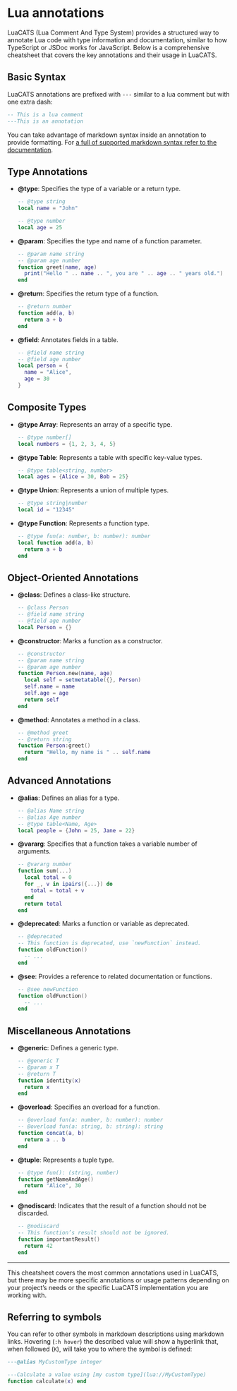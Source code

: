 # Lua annotations

LuaCATS (Lua Comment And Type System) provides a structured way to annotate Lua code with type information and documentation, similar to how TypeScript or JSDoc works for JavaScript. Below is a comprehensive cheatsheet that covers the key annotations and their usage in LuaCATS.

## [](https://www.barbarianmeetscoding.com/notes/lua/annotations/#basic-syntax)Basic Syntax

LuaCATS annotations are prefixed with `---` similar to a lua comment but with one extra dash:

```lua
-- This is a lua comment
---This is an annotation
```

You can take advantage of markdown syntax inside an annotation to provide formatting. For [a full of supported markdown syntax refer to the documentation](https://luals.github.io/wiki/annotations/#annotation-formatting).

## [](https://www.barbarianmeetscoding.com/notes/lua/annotations/#type-annotations)Type Annotations

- **@type**: Specifies the type of a variable or a return type.
    
    ```lua
    -- @type string
    local name = "John"
    
    -- @type number
    local age = 25
    ```
    
- **@param**: Specifies the type and name of a function parameter.
    
    ```lua
    -- @param name string
    -- @param age number
    function greet(name, age)
      print("Hello " .. name .. ", you are " .. age .. " years old.")
    end
    ```
    
- **@return**: Specifies the return type of a function.
    
    ```lua
    -- @return number
    function add(a, b)
      return a + b
    end
    ```
    
- **@field**: Annotates fields in a table.
    
    ```lua
    -- @field name string
    -- @field age number
    local person = {
      name = "Alice",
      age = 30
    }
    ```
    

## [](https://www.barbarianmeetscoding.com/notes/lua/annotations/#composite-types)Composite Types

- **@type Array**: Represents an array of a specific type.
    
    ```lua
    -- @type number[]
    local numbers = {1, 2, 3, 4, 5}
    ```
    
- **@type Table**: Represents a table with specific key-value types.
    
    ```lua
    -- @type table<string, number>
    local ages = {Alice = 30, Bob = 25}
    ```
    
- **@type Union**: Represents a union of multiple types.
    
    ```lua
    -- @type string|number
    local id = "12345"
    ```
    
- **@type Function**: Represents a function type.
    
    ```lua
    -- @type fun(a: number, b: number): number
    local function add(a, b)
      return a + b
    end
    ```
    

## [](https://www.barbarianmeetscoding.com/notes/lua/annotations/#object-oriented-annotations)Object-Oriented Annotations

- **@class**: Defines a class-like structure.
    
    ```lua
    -- @class Person
    -- @field name string
    -- @field age number
    local Person = {}
    ```
    
- **@constructor**: Marks a function as a constructor.
    
    ```lua
    -- @constructor
    -- @param name string
    -- @param age number
    function Person.new(name, age)
      local self = setmetatable({}, Person)
      self.name = name
      self.age = age
      return self
    end
    ```
    
- **@method**: Annotates a method in a class.
    
    ```lua
    -- @method greet
    -- @return string
    function Person:greet()
      return "Hello, my name is " .. self.name
    end
    ```
    

## [](https://www.barbarianmeetscoding.com/notes/lua/annotations/#advanced-annotations)Advanced Annotations

- **@alias**: Defines an alias for a type.
    
    ```lua
    -- @alias Name string
    -- @alias Age number
    -- @type table<Name, Age>
    local people = {John = 25, Jane = 22}
    ```
    
- **@vararg**: Specifies that a function takes a variable number of arguments.
    
    ```lua
    -- @vararg number
    function sum(...)
      local total = 0
      for _, v in ipairs({...}) do
        total = total + v
      end
      return total
    end
    ```
    
- **@deprecated**: Marks a function or variable as deprecated.
    
    ```lua
    -- @deprecated
    -- This function is deprecated, use `newFunction` instead.
    function oldFunction()
      -- ...
    end
    ```
    
- **@see**: Provides a reference to related documentation or functions.
    
    ```lua
    -- @see newFunction
    function oldFunction()
      -- ...
    end
    ```
    

## [](https://www.barbarianmeetscoding.com/notes/lua/annotations/#miscellaneous-annotations)Miscellaneous Annotations

- **@generic**: Defines a generic type.
    
    ```lua
    -- @generic T
    -- @param x T
    -- @return T
    function identity(x)
      return x
    end
    ```
    
- **@overload**: Specifies an overload for a function.
    
    ```lua
    -- @overload fun(a: number, b: number): number
    -- @overload fun(a: string, b: string): string
    function concat(a, b)
      return a .. b
    end
    ```
    
- **@tuple**: Represents a tuple type.
    
    ```lua
    -- @type fun(): (string, number)
    function getNameAndAge()
      return "Alice", 30
    end
    ```
    
- **@nodiscard**: Indicates that the result of a function should not be discarded.
    
    ```lua
    -- @nodiscard
    -- This function’s result should not be ignored.
    function importantResult()
      return 42
    end
    ```
    

---

This cheatsheet covers the most common annotations used in LuaCATS, but there may be more specific annotations or usage patterns depending on your project’s needs or the specific LuaCATS implementation you are working with.

## [](https://www.barbarianmeetscoding.com/notes/lua/annotations/#referring-to-symbols)Referring to symbols

You can refer to other symbols in markdown descriptions using markdown links. Hovering (`:h hover`) the described value will show a hyperlink that, when followed (`K`), will take you to where the symbol is defined:

```lua
---@alias MyCustomType integer

---Calculate a value using [my custom type](lua://MyCustomType)
function calculate(x) end
```